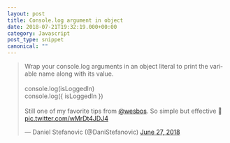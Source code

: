 ```yaml
---
layout: post
title: Console.log argument in object
date: 2018-07-21T19:32:19.000+00:00
category: Javascript
post_type: snippet
canonical: ""
---
```


<blockquote class="twitter-tweet" data-lang="en"><p lang="en" dir="ltr">Wrap your console.log arguments in an object literal to print the variable name along with its value.<br><br>console.log(isLoggedIn) <br>console.log({ isLoggedIn })<br><br>Still one of my favorite tips from <a href="https://twitter.com/wesbos?ref_src=twsrc%5Etfw">@wesbos</a>. So simple but effective 💪 <a href="https://t.co/wMrDt4JDJ4">pic.twitter.com/wMrDt4JDJ4</a></p>&mdash; Daniel Stefanovic (@DaniStefanovic) <a href="https://twitter.com/DaniStefanovic/status/1011923716085821440?ref_src=twsrc%5Etfw">June 27, 2018</a></blockquote>
<script async src="https://platform.twitter.com/widgets.js" charset="utf-8"></script>
